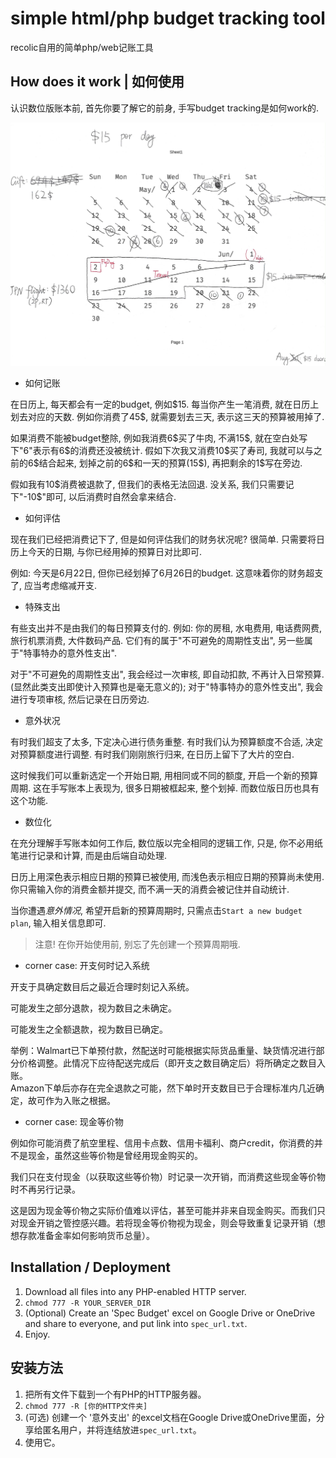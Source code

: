 # simple html/php budget tracking tool

recolic自用的简单php/web记账工具

## How does it work | 如何使用

认识数位版账本前, 首先你要了解它的前身, 手写budget tracking是如何work的.

![](archived/NextDocument.jpg)

- 如何记账

在日历上, 每天都会有一定的budget, 例如\$15. 每当你产生一笔消费, 就在日历上划去对应的天数. 例如你消费了45\$, 就需要划去三天, 表示这三天的预算被用掉了.

如果消费不能被budget整除, 例如我消费6\$买了牛肉, 不满15\$, 就在空白处写下"6"表示有6\$的消费还没被统计. 假如下次我又消费10\$买了寿司, 我就可以与之前的6\$结合起来, 划掉之前的6\$和一天的预算(15\$), 再把剩余的1\$写在旁边.

假如我有10\$消费被退款了, 但我们的表格无法回退. 没关系, 我们只需要记下"-10\$"即可, 以后消费时自然会拿来结合.

- 如何评估

现在我们已经把消费记下了, 但是如何评估我们的财务状况呢? 很简单. 只需要将日历上今天的日期, 与你已经用掉的预算日对比即可.

例如: 今天是6月22日, 但你已经划掉了6月26日的budget. 这意味着你的财务超支了, 应当考虑缩减开支.

- 特殊支出

有些支出并不是由我们的每日预算支付的. 例如: 你的房租, 水电费用, 电话费网费, 旅行机票消费, 大件数码产品. 它们有的属于"不可避免的周期性支出", 另一些属于"特事特办的意外性支出".

对于"不可避免的周期性支出", 我会经过一次审核, 即自动扣款, 不再计入日常预算. (显然此类支出即使计入预算也是毫无意义的); 对于"特事特办的意外性支出", 我会进行专项审核, 然后记录在日历旁边.

- 意外状况

有时我们超支了太多, 下定决心进行债务重整. 有时我们认为预算额度不合适, 决定对预算额度进行调整. 有时我们刚刚旅行归来, 在日历上留下了大片的空白.

这时候我们可以重新选定一个开始日期, 用相同或不同的额度, 开启一个新的预算周期. 这在手写账本上表现为, 很多日期被框起来, 整个划掉. 而数位版日历也具有这个功能.

- 数位化

在充分理解手写账本如何工作后, 数位版以完全相同的逻辑工作, 只是, 你不必用纸笔进行记录和计算, 而是由后端自动处理.

日历上用深色表示相应日期的预算已被使用, 而浅色表示相应日期的预算尚未使用. 你只需输入你的消费金额并提交, 而不满一天的消费会被记住并自动统计.

当你遭遇*意外情况*, 希望开启新的预算周期时, 只需点击`Start a new budget plan`, 输入相关信息即可.

> 注意! 在你开始使用前, 别忘了先创建一个预算周期哦.

- corner case: 开支何时记入系统

开支于具确定数目后之最近合理时刻记入系统。

可能发生之部分退款，视为数目之未确定。

可能发生之全额退款，视为数目已确定。

举例：Walmart已下单预付款，然配送时可能根据实际货品重量、缺货情况进行部分价格调整。此情况下应待配送完成后（即开支之数目确定后）将所确定之数目入账。  
Amazon下单后亦存在完全退款之可能，然下单时开支数目已于合理标准内几近确定，故可作为入账之根据。

- corner case: 现金等价物

例如你可能消费了航空里程、信用卡点数、信用卡福利、商户credit，你消费的并不是现金，虽然这些等价物是曾经用现金购买的。

我们只在支付现金（以获取这些等价物）时记录一次开销，而消费这些现金等价物时不再另行记录。

这是因为现金等价物之实际价值难以评估，甚至可能并非来自现金购买。而我们只对现金开销之管控感兴趣。若将现金等价物视为现金，则会导致重复记录开销（想想存款准备金率如何影响货币总量）。

## Installation / Deployment

1. Download all files into any PHP-enabled HTTP server.
2. `chmod 777 -R YOUR_SERVER_DIR`
3. (Optional) Create an 'Spec Budget' excel on Google Drive or OneDrive and share to everyone, and put link into `spec_url.txt`.
4. Enjoy.

## 安装方法

1. 把所有文件下载到一个有PHP的HTTP服务器。
2. `chmod 777 -R [你的HTTP文件夹]`
3. (可选) 创建一个 '意外支出' 的excel文档在Google Drive或OneDrive里面，分享给匿名用户，并将连结放进`spec_url.txt`。
4. 使用它。
